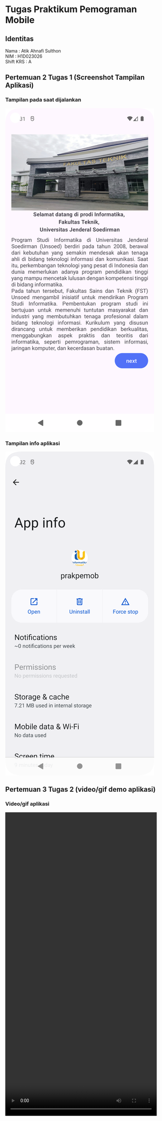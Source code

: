 # Tugas Praktikum Pemograman Mobile 

## Identitas

Nama        : Atik Ahnafi Sulthon </br>
NIM         : H1D023026 </br>
Shift KRS   : A

## Pertemuan 2 Tugas 1 (Screenshot Tampilan Aplikasi)

### Tampilan pada saat dijalankan
![Tampilan Aplikasi](docs/tampilan-app.png)

### Tampilan info aplikasi
![Tampilan Info Aplikasi](docs/app-info.png)

## Pertemuan 3 Tugas 2 (video/gif demo aplikasi)

### Video/gif aplikasi 
<video src="docs/demo-navigasi.mp4" width="480" height="960" controls></video>